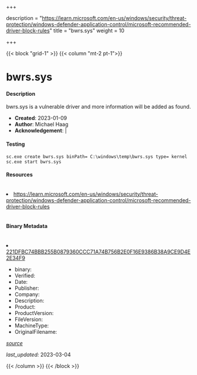 +++

description = "https://learn.microsoft.com/en-us/windows/security/threat-protection/windows-defender-application-control/microsoft-recommended-driver-block-rules"
title = "bwrs.sys"
weight = 10

+++


{{< block "grid-1" >}}
{{< column "mt-2 pt-1">}}


# bwrs.sys

#### Description


bwrs.sys is a vulnerable driver and more information will be added as found.


- **Created**: 2023-01-09
- **Author**: Michael Haag
- **Acknowledgement**:  | [](https://twitter.com/)

#### Testing

```
sc.exe create bwrs.sys binPath= C:\windows\temp\bwrs.sys type= kernel
sc.exe start bwrs.sys
```

#### Resources
<br>


<li><a href=" https://learn.microsoft.com/en-us/windows/security/threat-protection/windows-defender-application-control/microsoft-recommended-driver-block-rules"> https://learn.microsoft.com/en-us/windows/security/threat-protection/windows-defender-application-control/microsoft-recommended-driver-block-rules</a></li>


<br>


#### Binary Metadata
<br>



<li><a href="https://www.virustotal.com/gui/file/221DFBC74BBB255B0879360CCC71A74B756B2E0F16E9386B38A9CE9D4E2E34F9">221DFBC74BBB255B0879360CCC71A74B756B2E0F16E9386B38A9CE9D4E2E34F9</a></li>



- binary: 
- Verified: 
- Date: 
- Publisher: 
- Company: 
- Description: 
- Product: 
- ProductVersion: 
- FileVersion: 
- MachineType: 
- OriginalFilename: 

[*source*](https://github.com/magicsword-io/LOLDrivers/tree/main/yaml/bwrs.sys.yml)

*last_updated:* 2023-03-04


{{< /column >}}
{{< /block >}}
